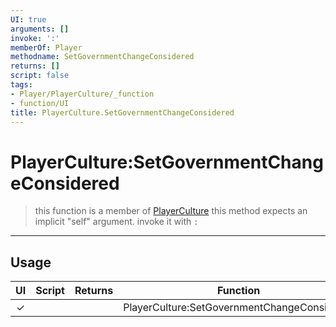 ```yaml
---
UI: true
arguments: []
invoke: ':'
memberOf: Player
methodname: SetGovernmentChangeConsidered
returns: []
script: false
tags:
- Player/PlayerCulture/_function
- function/UI
title: PlayerCulture.SetGovernmentChangeConsidered
---
```

# PlayerCulture:SetGovernmentChangeConsidered
> this function is a member of [PlayerCulture](civ-6/lua/PlayerCulture.md)
> this method expects an implicit "self" argument. invoke it with `:`
-----
## Usage
|  UI | Script | Returns | Function | Arguments |
|:---:|:------:|-------:|:--------:|:---------|
|✓| ||PlayerCulture:SetGovernmentChangeConsidered||
